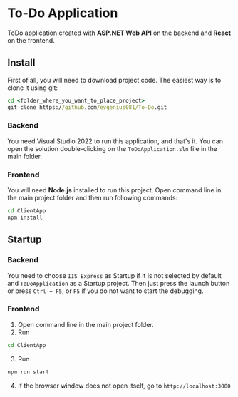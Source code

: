 # To-Do Application
ToDo application created with **ASP.NET Web API** on the backend and **React** on the frontend. 


## Install
First of all, you will need to download project code. The easiest way is to clone it using git:
```cmd
cd <folder_where_you_want_to_place_project>
git clone https://github.com/evgenius081/To-Do.git
```
### Backend
You need Visual Studio 2022 to run this application, and that's it. You can open the solution double-clicking on the `ToDoApplication.sln` file in the main folder.

### Frontend
You will need **Node.js** installed to run this project. Open command line in the main project folder and then run following commands:
```cmd
cd ClientApp
npm install
```

## Startup
### Backend
You need to choose `IIS Express` as Startup if it is not selected by default and `ToDoApplication` as a Startup project. Then just press the launch button or press `Ctrl + F5`, or `F5` if you do not want to start the debugging.
### Frontend
1. Open command line in the main project folder.
2. Run
```cmd
cd ClientApp
```
3. Run
```cmd
npm run start
```
4. If the browser window does not open itself, go to `http://localhost:3000`
